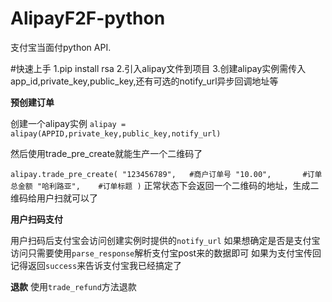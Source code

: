 # AlipayF2F-python
支付宝当面付python API.

#快速上手
1.pip install rsa
2.引入alipay文件到项目
3.创建alipay实例需传入app_id,private_key,public_key,还有可选的notify_url异步回调地址等


__预创建订单__

创建一个alipay实例
`alipay = alipay(APPID,private_key,public_key,notify_url)`

然后使用trade_pre_create就能生产一个二维码了

`alipay.trade_pre_create(
        "123456789",   #商户订单号
        "10.00",       #订单总金额
        "哈利路亚",    #订单标题
        )`
正常状态下会返回一个二维码的地址，生成二维码给用户扫就可以了

__用户扫码支付__

用户扫码后支付宝会访问创建实例时提供的`notify_url`
如果想确定是否是支付宝访问只需要使用`parse_response`解析支付宝post来的数据即可
如果为支付宝传回记得返回`success`来告诉支付宝我已经搞定了


__退款__
使用`trade_refund`方法退款

